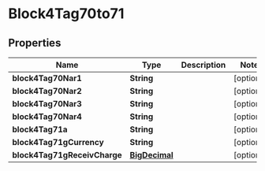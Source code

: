 # Block4Tag70to71

## Properties
Name | Type | Description | Notes
------------ | ------------- | ------------- | -------------
**block4Tag70Nar1** | **String** |  |  [optional]
**block4Tag70Nar2** | **String** |  |  [optional]
**block4Tag70Nar3** | **String** |  |  [optional]
**block4Tag70Nar4** | **String** |  |  [optional]
**block4Tag71a** | **String** |  |  [optional]
**block4Tag71gCurrency** | **String** |  |  [optional]
**block4Tag71gReceivCharge** | [**BigDecimal**](BigDecimal.md) |  |  [optional]
